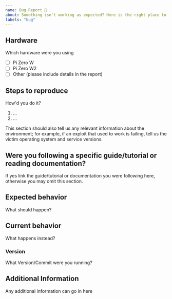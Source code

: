 ```yaml
---
name: Bug Report 🐞
about: Something isn't working as expected? Here is the right place to report.
labels: "bug"
---
```


<!--
  Please fill out each section below, otherwise, your issue will be closed. This info allows us to diagnose (and fix!) your issue as quickly as possible.

  Before opening a new issue, please search existing issues: https://github.com/ndepthsecurity/EtherJack/issues
-->

## Hardware

Which hardware were you using

- [ ] Pi Zero W
- [ ] Pi Zero W2
- [ ] Other (please include details in the report)

## Steps to reproduce

How'd you do it?

1. ...
2. ...

This section should also tell us any relevant information about the
environment; for example, if an exploit that used to work is failing,
tell us the victim operating system and service versions.

## Were you following a specific guide/tutorial or reading documentation?

If yes link the guide/tutorial or documentation you were following here, otherwise you may omit this section.

## Expected behavior

What should happen?

## Current behavior

What happens instead?

### Version

What Version/Commit were you running?

## Additional Information

Any additional information can go in here
